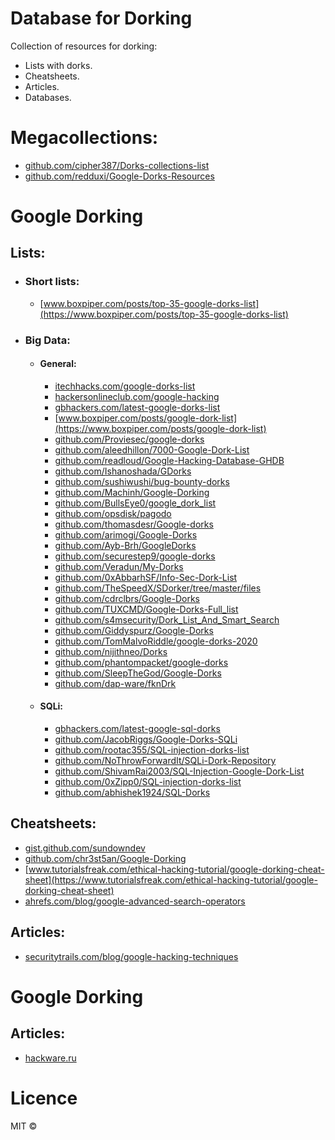 # Database for Dorking 
Collection of resources for dorking: 
   - Lists with dorks.
   - Cheatsheets.
   - Articles.
   - Databases.

# Megacollections:
   - [github.com/cipher387/Dorks-collections-list](https://github.com/cipher387/Dorks-collections-list)
   - [github.com/redduxi/Google-Dorks-Resources](https://github.com/redduxi/Google-Dorks-Resources)
   
# Google Dorking
## Lists:
  - ### Short lists:
    - [www.boxpiper.com/posts/top-35-google-dorks-list](https://www.boxpiper.com/posts/top-35-google-dorks-list)
  - ### Big Data:
      - #### General:
         - [itechhacks.com/google-dorks-list](https://itechhacks.com/google-dorks-list/)
         - [hackersonlineclub.com/google-hacking](https://hackersonlineclub.com/google-hacking/)
         - [gbhackers.com/latest-google-dorks-list](https://gbhackers.com/latest-google-dorks-list/)
         - [www.boxpiper.com/posts/google-dork-list](https://www.boxpiper.com/posts/google-dork-list)
         - [github.com/Proviesec/google-dorks](https://github.com/Proviesec/google-dorks)
         - [github.com/aleedhillon/7000-Google-Dork-List](https://github.com/aleedhillon/7000-Google-Dork-List)
         - [github.com/readloud/Google-Hacking-Database-GHDB](https://github.com/readloud/Google-Hacking-Database-GHDB)
         - [github.com/Ishanoshada/GDorks](https://github.com/Ishanoshada/GDorks)
         - [github.com/sushiwushi/bug-bounty-dorks](https://github.com/sushiwushi/bug-bounty-dorks)
         - [github.com/Machinh/Google-Dorking](https://github.com/Machinh/Google-Dorking)
         - [github.com/BullsEye0/google_dork_list](https://github.com/BullsEye0/google_dork_list)
         - [github.com/opsdisk/pagodo](https://github.com/opsdisk/pagodo/tree/master/dorks)
         - [github.com/thomasdesr/Google-dorks](https://github.com/thomasdesr/Google-dorks)
         - [github.com/arimogi/Google-Dorks](https://github.com/arimogi/Google-Dorks)
         - [github.com/Ayb-Brh/GoogleDorks](https://github.com/Ayb-Brh/GoogleDorks)
         - [github.com/securestep9/google-dorks](https://github.com/securestep9/google-dorks)
         - [github.com/Veradun/My-Dorks](https://github.com/Veradun/My-Dorks)
         - [github.com/0xAbbarhSF/Info-Sec-Dork-List](https://github.com/0xAbbarhSF/Info-Sec-Dork-List)
         - [github.com/TheSpeedX/SDorker/tree/master/files](https://github.com/TheSpeedX/SDorker/tree/master/files)
         - [github.com/cdrclbrs/Google-Dorks](https://github.com/cdrclbrs/Google-Dorks)
         - [github.com/TUXCMD/Google-Dorks-Full_list](https://github.com/TUXCMD/Google-Dorks-Full_list)
         - [github.com/s4msecurity/Dork_List_And_Smart_Search](https://github.com/s4msecurity/Dork_List_And_Smart_Search)
         - [github.com/Giddyspurz/Google-Dorks](https://github.com/Giddyspurz/Google-Dorks)
         - [github.com/TomMalvoRiddle/google-dorks-2020](https://github.com/TomMalvoRiddle/google-dorks-2020)
         - [github.com/nijithneo/Dorks](https://github.com/nijithneo/Dorks)
         - [github.com/phantompacket/google-dorks](https://github.com/phantompacket/google-dorks)
         - [github.com/SleepTheGod/Google-Dorks](https://github.com/SleepTheGod/Google-Dorks)
         - [github.com/dap-ware/fknDrk](https://github.com/dap-ware/fknDrk)
        
      - #### SQLi:
         - [gbhackers.com/latest-google-sql-dorks](https://gbhackers.com/latest-google-sql-dorks/)
         - [github.com/JacobRiggs/Google-Dorks-SQLi](https://github.com/JacobRiggs/Google-Dorks-SQLi-)
         - [github.com/rootac355/SQL-injection-dorks-list](https://github.com/rootac355/SQL-injection-dorks-list)
         - [github.com/NoThrowForwardIt/SQLi-Dork-Repository](https://github.com/NoThrowForwardIt/SQLi-Dork-Repository)
         - [github.com/ShivamRai2003/SQL-Injection-Google-Dork-List](https://github.com/ShivamRai2003/SQL-Injection-Google-Dork-List)
         - [github.com/0xZipp0/SQL-injection-dorks-list](https://github.com/0xZipp0/SQL-injection-dorks-list)
         - [github.com/abhishek1924/SQL-Dorks](https://github.com/abhishek1924/SQL-Dorks)
       
         
## Cheatsheets:
  - [gist.github.com/sundowndev](https://gist.github.com/sundowndev/283efaddbcf896ab405488330d1bbc06)
  - [github.com/chr3st5an/Google-Dorking](https://github.com/chr3st5an/Google-Dorking)
  - [www.tutorialsfreak.com/ethical-hacking-tutorial/google-dorking-cheat-sheet](https://www.tutorialsfreak.com/ethical-hacking-tutorial/google-dorking-cheat-sheet)
  - [ahrefs.com/blog/google-advanced-search-operators](https://ahrefs.com/blog/google-advanced-search-operators/)

## Articles:
  - [securitytrails.com/blog/google-hacking-techniques](https://securitytrails.com/blog/google-hacking-techniques)

# Google Dorking
## Articles:
  - [hackware.ru](https://hackware.ru/?p=5996)
  
# Licence
MIT :copyright:
